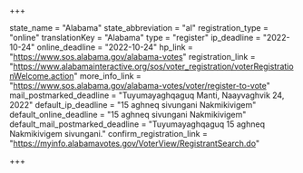 +++

state_name = "Alabama"
state_abbreviation = "al"
registration_type = "online"
translationKey = "Alabama"
type = "register"
ip_deadline = "2022-10-24"
online_deadline = "2022-10-24"
hp_link = "https://www.sos.alabama.gov/alabama-votes"
registration_link = "https://www.alabamainteractive.org/sos/voter_registration/voterRegistrationWelcome.action"
more_info_link = "https://www.sos.alabama.gov/alabama-votes/voter/register-to-vote"
mail_postmarked_deadline = "Tuyumayaghqaguq Manti, Naayvaghvik 24, 2022"
default_ip_deadline = "15 aghneq sivungani Nakmikivigem"
default_online_deadline = "15 aghneq sivungani Nakmikivigem"
default_mail_postmarked_deadline = "Tuyumayaghqaguq 15 aghneq Nakmikivigem sivungani."
confirm_registration_link = "https://myinfo.alabamavotes.gov/VoterView/RegistrantSearch.do"

+++